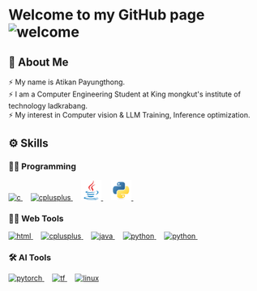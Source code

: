 
# Welcome to my GitHub page  <img src="https://raw.githubusercontent.com/arasgungore/arasgungore/main/gifs/waving_hand.gif" alt="welcome" width="33" height="33" />

## 👤 About Me

:zap: My name is Atikan Payungthong. <br>
:zap: I am a Computer Engineering Student at King mongkut's institute of technology ladkrabang.<br> 
:zap: My interest in Computer vision & LLM Training, Inference optimization.


 
## ⚙ Skills


### 👨‍💻 Programming

<div align="left">
  <a href="https://www.cprogramming.com" target="_blank" rel="noreferrer"> <img src="https://raw.githubusercontent.com/arasgungore/arasgungore/main/icons/c.svg" alt="c" width="40" height="40" /> </a>
  &nbsp; &nbsp;
  <a href="https://www.cplusplus.com" target="_blank" rel="noreferrer"> <img src="https://raw.githubusercontent.com/arasgungore/arasgungore/main/icons/cplusplus.svg" alt="cplusplus" width="40" height="40" /> </a>
  &nbsp; &nbsp;
  <a href="https://www.java.com" target="_blank" rel="noreferrer"> <img src="https://raw.githubusercontent.com/devicons/devicon/master/icons/java/java-original.svg" alt="java" width="40" height="40" /> </a>
  &nbsp; &nbsp;
  <a href="https://www.python.org" target="_blank" rel="noreferrer"> <img src="https://raw.githubusercontent.com/devicons/devicon/master/icons/python/python-original.svg" alt="python" width="40" height="40" /> </a>
  &nbsp; &nbsp;

### 👨‍💻 Web Tools
  <a href="" target="_blank" rel="noreferrer"> <img src="https://cdn-icons-png.flaticon.com/512/1051/1051277.png" alt="html" width="40" height="40" /> </a>
  &nbsp; &nbsp;
  <a href="" target="_blank" rel="noreferrer"> <img src="https://cdn-icons-png.flaticon.com/512/732/732190.png" alt="cplusplus" width="40" height="40" /> </a>
  &nbsp; &nbsp;
  <a href="" target="_blank" rel="noreferrer"> <img src="https://cdn-icons-png.flaticon.com/512/5968/5968292.png" alt="java" width="40" height="40" /> </a>
  &nbsp; &nbsp;
  <a href="" target="_blank" rel="noreferrer"> <img src="https://cdn-icons-png.flaticon.com/512/5968/5968672.png" alt="python" width="40" height="40" /> </a>
  &nbsp; &nbsp;
  <a href="" target="_blank" rel="noreferrer"> <img src="https://img.icons8.com/color/256/react-native.png" alt="python" width="40" height="40" /> </a>
  &nbsp; &nbsp;
  
### 🛠 AI Tools

<div align="left">
  <a href="" target="_blank" rel="noreferrer"> <img src="https://upload.wikimedia.org/wikipedia/commons/1/10/PyTorch_logo_icon.svg" alt="pytorch" width="40" height="40" /> </a>
  &nbsp; &nbsp;
  <a href="" target="_blank" rel="noreferrer"> <img src="https://upload.wikimedia.org/wikipedia/commons/2/2d/Tensorflow_logo.svg" alt="tf" width="40" height="40" /> </a>
  &nbsp; &nbsp;
  <a href="" target="_blank" rel="noreferrer"> <img src="https://media.licdn.com/dms/image/C4D0BAQGszz17kjvCbA/company-logo_200_200/0/1673341599580?e=2147483647&v=beta&t=1PpMYosrOYVTg5u7yi28tbjMjYJU8HNtlri8AnUlAD0" alt="linux" width="40" height="40" /> </a>
 
</div>




 
